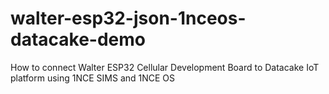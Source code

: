 # walter-esp32-json-1nceos-datacake-demo
How to connect Walter ESP32 Cellular Development Board to Datacake IoT platform using 1NCE SIMS and 1NCE OS
